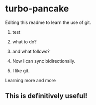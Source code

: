 # turbo-pancake

Editing this readme to learn the use of git.

1. test

2. what to do?

3. and what follows?

4. Now I can sync bidirectionally.

5. I like git.

Learning more and more 
## This is definitively useful!
